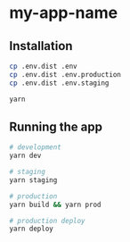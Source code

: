 # my-app-name

## Installation

```bash
cp .env.dist .env
cp .env.dist .env.production
cp .env.dist .env.staging

yarn
```

## Running the app

```bash
# development
yarn dev

# staging
yarn staging

# production
yarn build && yarn prod

# production deploy
yarn deploy
```
